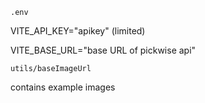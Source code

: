 `.env`

VITE_API_KEY="apikey"   (limited)

VITE_BASE_URL="base URL of pickwise api"


`utils/baseImageUrl`

contains example images